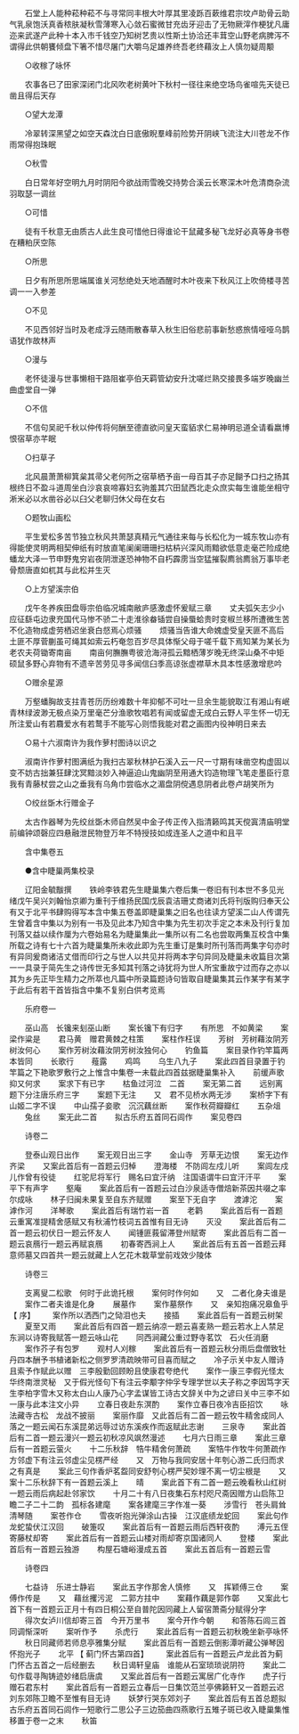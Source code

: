 <!-- { "loadSidebar": true } -->
　　石堂上人能种菘种菘不与寻常同丰根大叶厚其里凌跞百蔌维君宗坟卢助骨云助气乳泉饱沃真香秾肤凝秋雪薄寒入心敛石蜜微甘充齿牙迎击了无物厥滓作梗犹凡庸迩来武遂产此种十本入巿千钱空乃知树艺贵以性斯土协洽还丰茸空山野老病脾泻不谓得此供朝饔倾盘下箸不惜尽屠门大嚼乌足雄养终吾老终藉汝上人慎勿疑周颙 

　　○收稼了咏怀 

　　农事各已了田家深闭门北风吹老树黄叶下秋村一径往来绝空场鸟雀喧先天徒已凿且得后天存 

　　○望大龙潭 

　　冷翠转深黑望之如空天森沈白日底傲睨羣峰前险势开阴峡飞流注大川苍龙不作雨常得抱珠眠 

　　○秋雪 

　　白日常年好空明九月时阴阳今欲战雨雪晚交持势合溪云长寒深木叶危清商杂流羽取瑟一调丝 

　　○可惜 

　　徒有千秋意无由质古人此生良可惜他日得谁论干鼠藏多秘飞龙好必真等身书卷在糟粕厌空陈 

　　○所思 

　　日夕有所思所思端属谁关河愁绝处天地酒醒时木叶夜来下秋风江上吹倚楼寻苦调一一入参差 

　　○不见 

　　不见西邻好当时及老成浮云随雨散春草入秋生旧俗悲前事新愁惑旅情哑哑乌鹊语犹作故林声 

　　○漫与 

　　老怀徒漫与世事懒相干路阻崔亭伯天羁管幼安升沈嗟烂熟交接畏多端岁晚幽兰曲虚堂自一弹 

　　○不信 

　　不信句吴祀千秋以仲传将何酬至德直欲问皇天蛮貊求仁易神明忌道全请看嬴博恨宿草亦芊眠 

　　○扫草子 

　　北风晨萧萧柳箕枲其帚父老何所之宿草栖予亩一母百其子亦足餬予口扫之扬其根终日不盈斗道周坐白沙哀哀啼寡妇玄驹羞其穴田鼠西北走众庶实每生谁能坐相守淅米必以水凿谷必以臼父老聊归休父母在女右 

　　○题牧山画松 

　　平生爱松多苦节独立秋风共萧瑟真精元气通往来每与长松化为一城东牧山亦有得能使灵明两相契伸纸有时放直笔阑阑珊珊扫枯枿兴深风雨黯欲低意走毫芒险成绝蟠龙大泽一节申野鬼穷岩夜阴泄遂恐神物不自朽霹雳当空猛摧裂廌翁廌翁万事毕老骨颓唐直如杌其与此松并生灭 

　　○上方望溪宗伯 

　　戊午冬养疾田盘辱宗伯临况城南敝庐感激虚怀爰赋三章 
　　丈夫弧矢志少小应征繇屯边隶充国代马惨不骄二十走淮徐畚锸尝自操蜃蛤贵时变椒兰移所遭微生苦不化造物成虚劳栖迟坐衰白惄焉心烦骚 
　　烦骚当告谁大命媿虚受皇天匪不高后土匪不厚菅蒯虽可绳其如索云朽奄忽百岁尽具体惭父母于嗟千载下焉知某为某长为老农夫荷锄寄南亩 
　　南亩何膴膴粤彼沧海浔孤云黯栖薄岁晚无终深山桑不中矩硕鼠多野心弃物有不遗辛苦劳见寻多闻信臼季高谅张虚襟草木具本性感激增悲吟 

　　○赠余星源 

　　万壑蟠胸故支拄青苍历历纷难数十年抑郁不可吐一旦余生能貌取江有湘山有岷青林绿波渺无极点染万里毫芒分渔歌牧唱若有闻或留虚无成白云野人平生怀一切无所注爱山有若麛爱水有若鹜手不能写心则悟我能对君之画图内役神明日来去 

　　○易十六淑南许为我作萝村图诗以识之 

　　淑南许作萝村图满纸为我扫古翠秋林护石溪入云一尺一寸期有味凿空构虚固以变不妨古拙兼狂肆沈冥黯淡妙入神逼迫山鬼幽阴至用通大钧造物理飞笔走墨臣行意我有青藤杖尝之山之垂我有乌角巾尝临水之湄盘阴傥遇息阴者此卷卢胡笑所为 

　　○绞丝斲木行赠金子 

　　太古作器琴为先绞丝斲木师自然吴中金子传正传入指清籁鸣其天傥寘清庙明堂前编钟颂磬应四悬融泄民物登万年不特授技如成连圣人之道中和且平 

　　含中集卷五 

　　●含中睫巢两集校录 

　　辽阳金毓黻撰 
　　铁岭李铁君先生睫巢集六卷后集一卷旧有刊本世不多见光绪戊午吴兴刘翰怡京卿为重刊于维扬民国戊辰袁洁珊丈商诸刘氏将刊版购归奉天公有又于北平书肆购得写本含中集五卷盖即睫巢集之旧名也往读方望溪二山人传谓先生曾着含中集以为别有一书及见此本乃知含中集为先生初次手定之本未及刊行复加刊落又益以续作厘为六卷始易名为睫巢集此一集所以有二名也尝取两集互校含中集所载之诗有七十六首为睫巢集所未收此即为先生重订是集时所刊落而两集字句亦时有异同爰商诸洁丈借而印行之与世人以共见并将两本字句异同及睫巢未收篇目次第一一具录于简先生之诗传世无多知其刊落之诗犹将为世人所宝重故宁过而存之亦以其为乡先正毕生精力之所萃也凡篇中所录篇题诗句皆取自睫巢集其云作某字有某字于此后有若干首皆指含中集不复别白供考览焉 

　　乐府卷一 

　　巫山高　长镵来刬巫山断 
　　案长镵下有归字 
　　有所思　不如黄梁 
　　案梁作粱是 
　　君马黄　赠君黄棘之柱策 
　　案柱作枉误 
　　芳树　芳树藉汝阴芳树汝何心 
　　案作芳树汝藉汝阴芳树汝独何心 
　　钓鱼篇 
　　案目录作钓竿篇两本皆同 
　　长歌行 
　　薤露 
　　鸡鸣 
　　乌生八九子 
　　案此四首目录置于钓竿篇之下艳歌罗敷行之上惟含中集卷一未载此四首兹据睫巢集补入 
　　前缓声歌　抑又何求 
　　案求下有已字 
　　枯鱼过河泣　二首 
　　案无第二首 
　　远别离　题下分注唐乐府三字 
　　案题下无注 
　　又　君不见桥水两无涉 
　　案桥字下有山姬二字不误 
　　中山孺子妾歌　沉沉藕丝断 
　　案作秋荷瓣瓣红 
　　五杂俎 
　　兔丝 
　　案无此二首 
　　拟古乐府五首同石闾作 
　　案见卷四 

　　诗卷二 

　　登泰山观日出作 
　　案无观日出三字 
　　金山寺　芳草无边恨 
　　案无边作齐梁 
　　又案此首后有一首题云归棹 
　　澄海楼　不防闾左戍儿听 
　　案闾左戍儿作曾有役徒 
　　红驼尼将军行　赐名曰宜汗纳　注国语谓牛曰宜汗汗平 
　　案平下有声字 
　　壑庵 
　　案此首后有一首题云过白沙泉适寺僧焙新茶因共啜之率尔成咏 
　　林子归闽未果复至自东齐赋赠 
　　案至下无自字 
　　渡滹沱 
　　案滹作河 
　　洋琴歌 
　　案此首后有瑞竹岩一首 
　　老鹳 
　　案此首后有一首题云重寓准提精舍感赋又有秋浦竹枝词五首惟有目无诗 
　　灭没 
　　案此首后有二首一题云初伏日一题云怀友人 
　　闻锺匪莪留滞登州赋寄 
　　案此首后有二首一题云哀鴈行一题云再赋哀鴈 
　　初春寄西涧上人 
　　案此首后有五首一首题云拜意师墓又四首共一题云就藏上人乞花木栽草堂前戏效少陵体 

　　诗卷三 

　　支离叟二松歌　何时于此诡托根 
　　案何时作何如 
　　又　二者化身夫谁是 
　　案作二者夫谁是化身 
　　展墓作 
　　案作墓祭作 
　　又　亲知抱痛况皋鱼乎 【 序】 
　　案作所以洒西门之恸泪也夫 
　　接插 
　　案此首后有一首题云树架 
　　夏至又雨 
　　案此首后有四首一题云纳凉一题云喜麦熟一题云若水上人禁足东涧以诗寄我赋答一题云咏山花 
　　同西涧藏公重过野寺茗饮　石火任消磨 
　　案作芥子有包罗 
　　观村人刈稼 
　　案此首后有一首题云秋分雨后盘僧致牡丹四本酬予书植诸新松之侧罗罗清疏映带可目喜而赋之 
　　冷子示关中友人赠诗且索予作赋此以赠　三李殷勤回顾盼且使康君夸绝代 
　　案作一康三李假光怪太华终南泄灵秘　又于假光怪句下有注云李颙字仲孚专理学世以夫子称之李因笃字天生李柏字雪木又称太白山人康乃心字孟谋皆工诗古文辞关中为之谚曰关中三李不如一康与此本注文小异 
　　立春日夜赴东溟酌 
　　案作立春日夜冷吉臣招饮 
　　咏法藏寺古松　龙战不披丽 
　　案丽作靡　又此首后有二首一题云牧牛精舍成同人落之一题云闻石东溪昆弟远辱过访东溪疾作而返赋此志谢 
　　三泉寺 
　　案此首后有二首一题云漫兴一题云初秋凉风飒然漫述 
　　七月六日雨三章 
　　案此三章后有一首题云萤火 
　　十二乐秋辞　牿牛精舍何萧疏 
　　案牿牛作牧牛何萧疏作方邻虚下有注云邻虚尘见楞严经 
　　又　万物与我同安居十年刳心游二氏归而求之有真是 
　　案此三句作香炉茗盌同安舒刳心楞严契妙理不离一切尘根是 
　　又案十二乐秋辞下有一首题云溪上 
　　晴 
　　案此首下有二首一题云晚看秋山红树一题云雨后病起赴邻家饮 
　　十月二十有八日夜集石东村咫尺斋因赠方山启陈卫瞻二子二十二韵　孤标各建麾 
　　案各建麾三字作准一葵 
　　涉雪行　苍头肩耸清琴随 
　　案苍作仓 
　　雪夜听抱光弹涂山古操　江汉底绩龙蛇回 
　　案此句作龙蛇蛰伏江汉回 
　　破箑叹 
　　案此首后有一首题云雨后西轩夜酌 
　　溥元五侄寄藤杖却寄 
　　案此首后有一首题云山楼对雨却寄京国诸同人 
　　登楼 
　　案此首后有一首题云独游 
　　构屋石塘峪漫成五首 
　　案此五首后有一首题云雪 

　　诗卷四 

　　七益诗　乐进士静岩 
　　案此五字作那舍人慎修 
　　又　挥颖傅三仓 
　　案傅作传是 
　　又　藉丝攫污泥　二郭方拄中 
　　案藉作藕是郭作鄣 
　　又案此七首下有一首题云正月十有四日桐公至自普陀因同藏上人留宿萧斋分赋得分字 
　　得次女泸川信却寄三首　今开万里书 
　　案今开作今朝 
　　和答陈石闾三首　同调惭深听 
　　案听作予 
　　杀虎行 
　　案此首后有一首题云初秋晚坐新亭咏怀 
　　秋日同藏师若师息亭雅集分赋 
　　案此首后有一首题云倒影潭听藏公弹琴因怀抱光子 
　　北平 【 蓟门怀古第四首】 
　　案此首后有一首题云卢龙此首为蓟门怀古五首之一后经删去 
　　秋日谒轩皇庙　谁能从石室琐琐说阴符 
　　案此二句作载寻陶铸迹妙绪启唐虞 
　　又案此首后有一首题云寓居广化寺作 
　　虎子行赠石君东村 
　　案此首后有一首题云立春后一日集饮范兰亭佛籁轩又一首题云迟刘东郊陈卫瞻不至惟有目无诗 
　　妖梦行哭东郊刘子 
　　案此首后有五首总题拟古乐府五首同石闾作一短歌行二思公子三边笳曲四燕歌行五雉子斑已收入睫巢集惟移置于卷一之末 
　　秋笛 
